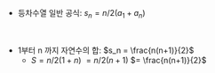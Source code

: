 - 등차수열 일반 공식: $s_n = n/2 (a_1 + a_n)$  

<br/>

- 1부터 n 까지 자연수의 합: $s_n = \frac{n(n+1)}{2}$
  - $S = n/2 (1 + n)$ $= n/2(n + 1)$ $= \frac{n(n+1)}{2}$ 